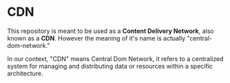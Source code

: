 # __CDN__
This repository is meant to be used as a **Content Delivery Network**, also known as a **CDN**.
However the meaning of it's name is actually "central-dom-network."

In our context, "CDN" means Central Dom Network, it refers to a centralized system for managing and distributing data or resources within a specific architecture. 